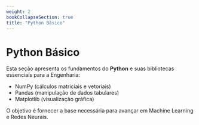```yaml
---
weight: 2
bookCollapseSection: true
title: "Python Básico"
---
```


# Python Básico

Esta seção apresenta os fundamentos do **Python** e suas bibliotecas essenciais para a Engenharia:
- NumPy (cálculos matriciais e vetoriais)
- Pandas (manipulação de dados tabulares)
- Matplotlib (visualização gráfica)

O objetivo é fornecer a base necessária para avançar em Machine Learning e Redes Neurais.
